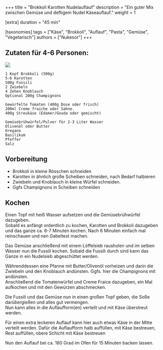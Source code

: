 +++
title = "Brokkoli Karotten Nudelauflauf"
description = "Ein guter Mix zwischen Gemüse und deftigem Nudel Käseauflauf."
weight = 1

[extra]
duration = "45 min"

[taxonomies]
tags = ["Käse", "Brokkoli", "Auflauf", "Pasta", "Gemüse", "Vegetarisch"]
authors = ["Nukesor"]
+++

## Zutaten für 4-6 Personen:

<div class="image" alt="Brokkoli Karotten Nudelauflauf">
    <img src="/kochen/Brokkoli_Karotten_Nudelauflauf.png" style="width:auto;"></img>
</div>

```
1 Kopf Brokkoli (500g)
5-6 Karotten
500g Fussili
2 Zwiebeln
4 Zehen Knoblauch
Optional 200g Champignons

Gewürfelte Tomaten (400g Dose oder frisch)
200ml Creme fraiche oder Sahne.
400g Streukäse (Edamer/Gouda oder gemischt)

Gemüsebrühwürfel/Pulver für 2-3 Liter Wasser
Olivenöl oder Butter
Oregano
Basilikum
Pfeffer
Salz
```

## Vorbereitung

- Brokkoli in kleine Rösschen schneiden
- Karotten in ähnlich große Scheiben schneiden, nach Bedarf halbieren
- Zwiebeln und Knoblauch in kleine Würfel schneiden.
- Ggfs Champignons in Scheiben schneiden

## Kochen

Einen Topf mit heiß Wasser aufsetzen und die Gemüsebrühwürfel dazugeben. \
Sobald es anfängt ordentlich zu kochen, Karotten und Brokkoli dazugeben und das ganze ca. 6-7 Minuten kochen.
Nach 6 Minuten einfach mal reinschauen und nen Gabeltest machen.

Das Gemüse anschließend mit einem Löffelsieb rausholen und im selben Wasser nun die Fussili kochen.
Sobald die Fussili durch sind kann das Ganze in ein Nudelsieb abgeschüttet werden.

Währenddessen eine Pfanne mit Butter/Olivenöl vorheizen und darin die Zwiebeln und den Knoblauch andünsten. Ggfs. hier die Champignons mit andünsten. \
Anschließend die Tomatenwürfel und Creme Fraice dazugeben, ein Mal aufkochen und mit den Gewürzen abschmecken.

Die Fussili und das Gemüse nun in einen großen Topf geben, die Soße darübergießen und alles gut vermengen. \
Nun kann alles in die Auflaufform(en) verteilt und mit Käse überstreut werden.

Für einen extra leckeren Auflauf kann hier auch etwas Käse in der Mitte verteilt werden.
Dafür die Auflaufform halb auffüllen, mit Käse bestreuen, Rest auffüllen, obere Schicht mit Käse bestreuen


Nun den Auflauf bei ca. 180 Grad im Ofen für 15 Minuten backen lassen.
